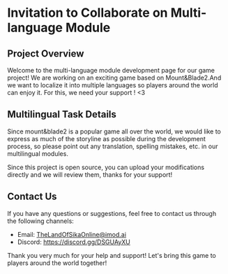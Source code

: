 # Invitation to Collaborate on Multi-language Module

## Project Overview

Welcome to the multi-language module development page for our game project! We are working on an exciting game based on Mount&Blade2.And we want to localize it into multiple languages so players around the world can enjoy it. For this, we need your support ! <3

## Multilingual Task Details

Since mount&blade2 is a popular game all over the world, we would like to express as much of the storyline as possible during the development process, so please point out any translation, spelling mistakes, etc. in our multilingual modules.

Since this project is open source, you can upload your modifications directly and we will review them, thanks for your support!

## Contact Us

If you have any questions or suggestions, feel free to contact us through the following channels:

- Email: TheLandOfSikaOnline@imod.ai
- Discord: https://discord.gg/DSGUAyXU

Thank you very much for your help and support! Let's bring this game to players around the world together!


